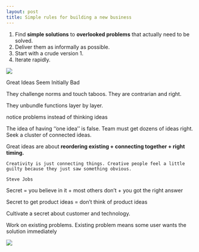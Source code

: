 ```yaml
---
layout: post
title: Simple rules for building a new business
---
```


1. Find <b>simple solutions</b> to  <b>overlooked problems</b> that actually need to be solved.
2. Deliver them as informally as possible.
3. Start with a crude version 1.
4. Iterate rapidly.

![](https://miro.medium.com/max/764/1*yHl7TYsT09uB0YRqjkDaMA.png)

Great Ideas Seem Initially Bad

They challenge norms and touch taboos. They are contrarian and right.

They unbundle functions layer by layer.

notice problems instead of thinking ideas

The idea of having ‘‘one idea’’ is false. Team must get dozens of ideas right. Seek a cluster of connected ideas.

Great ideas are about <b>reordering existing + connecting together + right timing.</b>

    Creativity is just connecting things. Creative people feel a little guilty because they just saw something obvious.

    Steve Jobs
    
Secret = you believe in it + most others don’t + you got the right answer

Secret to get product ideas = don’t think of product ideas

Cultivate a secret about customer and technology.

Work on existing problems. Existing problem means some user wants the solution immediately

![](https://miro.medium.com/max/738/1*TvyPaepHDMMhOUh5lbzBQw.png)
